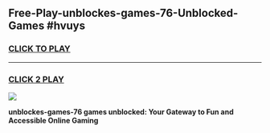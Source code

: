 
## Free-Play-unblockes-games-76-Unblocked-Games #hvuys
<h3>
<a href="https://news.freeplayer.one?title=unblockes-games-76&ref=8M">CLICK TO PLAY</a></h3>
<hr>

<h3>
<a href="https://news.freeplayer.one?title=unblockes-games-76&ref=8M">CLICK 2 PLAY</a>
  
</h3>

<a href="https://news.freeplayer.one?title=unblockes-games-76&ref=8M"><img src="https://clearcache.store/games.png"></a>


**unblockes-games-76 games unblocked: Your Gateway to Fun and Accessible Online Gaming**
